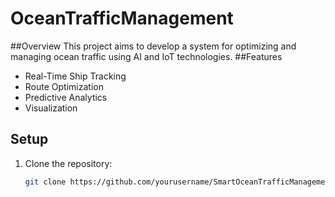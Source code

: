 # OceanTrafficManagement
##Overview
This project aims to develop a system for optimizing and managing ocean traffic using AI and IoT technologies.
##Features
- Real-Time Ship Tracking 
- Route Optimization
- Predictive Analytics
- Visualization
## Setup 
1. Clone the repository:
   ```sh
   git clone https://github.com/yourusername/SmartOceanTrafficManagement.git
